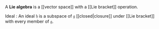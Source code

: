A **Lie algebra** is a [[vector space]] with a [[Lie bracket]] operation. 


Ideal
: An ideal $\mathfrak{h}$ is a subspace of $\mathfrak{g}$ [[closed|closure]] under [[Lie bracket]] with every member of $\mathfrak{g}$.

